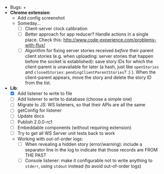 - Bugs:
    + 
- **Chrome extension**:
    + Add config screenshot
    + Someday...
        * [ ] Client-server clock calibration
        * [ ] Better approach for app reducer? Handle actions in a single place. Check this: http://www.code-experience.com/problems-with-flux/
        * [ ] Algorithm for fixing server stories received *before* their parent client stories (e.g. when uploading: server stories that happen before the socket is established): save story IDs for which the client-parent is unavailable for later (a hash, just like `openStories` and `closedStories`: `pendingClientParentStories`? :) ). When the client-parent appears, move the story and delete the story ID from the list.
- **Lib**:
    + [x] Add listener to write to file
    + [ ] Add listener to write to database (choose a simple one)
    + [ ] Migrate to JS: WS listeners, so that their APIs are all the same
    + [ ] getConfig for listener
    + [ ] Update docs
    + [ ] Publish 2.0.0-rc1
    + [ ] Embeddable components (without requiring extension)
    + [ ] Try to get all WS Server unit tests back to work
    + Working with out-of-order logs:
        * [ ] When revealing a hidden story (error/warning): include a separator line in the log to indicate that those records are FROM THE PAST
        * [ ] Console listener: make it configurable not to write anything to `stderr`, using `stdout` instead (to avoid out-of-order logs)
